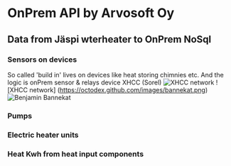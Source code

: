 # OnPrem API by Arvosoft Oy

## Data from Jäspi wterheater to OnPrem NoSql

### Sensors on devices
So called 'build in' lives on devices like heat storing chimnies etc. And the logic is onPrem sensor & relays device XHCC (Sorel)
![XHCC network](https://file%252B.vscode-resource.vscode-cdn.net/Users/arvo.paukkunen/Projects/Construction/media/Sorel-connect-for%2520XHCC.png?version%253D1695637477282)
![XHCC network] (https://octodex.github.com/images/bannekat.png)
![Benjamin Bannekat](https://octodex.github.com/images/bannekat.png)
### Pumps

### Electric heater units

### Heat Kwh from heat input components